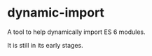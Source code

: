 # dynamic-import

A tool to help dynamically import ES 6 modules.

It is still in its early stages.
